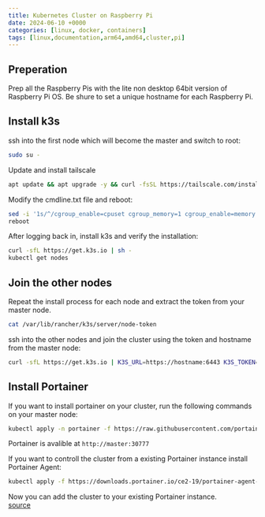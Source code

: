 ```yaml
---
title: Kubernetes Cluster on Raspberry Pi
date: 2024-06-10 +0000
categories: [linux, docker, containers]
tags: [linux,documentation,arm64,amd64,cluster,pi]
---
```


## Preperation

Prep all the Raspberry Pis with the lite non desktop 64bit version of Raspberry Pi OS.
Be shure to set a unique hostname for each Raspberry Pi.

## Install k3s

ssh into the first node which will become the master and switch to root:

```bash
sudo su -
```

Update and install tailscale

```bash
apt update && apt upgrade -y && curl -fsSL https://tailscale.com/install.sh | sh && tailscale up --ssh
```

Modify the cmdline.txt file and reboot:

```bash
sed -i '1s/^/cgroup_enable=cpuset cgroup_memory=1 cgroup_enable=memory /' /boot/firmware/cmdline.txt
reboot
```

After logging back in, install k3s and verify the installation:

```bash
curl -sfL https://get.k3s.io | sh -
kubectl get nodes
```

## Join the other nodes

Repeat the install process for each node and extract the token from your master node.

```bash
cat /var/lib/rancher/k3s/server/node-token
```

ssh into the other nodes and join the cluster using the token and hostname from the master node:

```bash
curl -sfL https://get.k3s.io | K3S_URL=https://hostname:6443 K3S_TOKEN=token_from_earlier sh -
```

## Install Portainer

If you want to install portainer on your cluster, run the following commands on your master node:

```bash
kubectl apply -n portainer -f https://raw.githubusercontent.com/portainer/k8s/master/deploy/manifests/portainer/portainer.yaml
```

Portainer is avalible at `http://master:30777`

If you want to controll the cluster from a existing Portainer instance install Portainer Agent:

```bash
kubectl apply -f https://downloads.portainer.io/ce2-19/portainer-agent-k8s-lb.yaml
```

Now you can add the cluster to your existing Portainer instance.
<br>
[source](https://theselfhostingblog.com/posts/setting-up-a-kubernetes-cluster-using-raspberry-pis-k3s-and-portainer/)